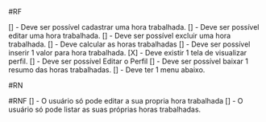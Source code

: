 #RF

[] - Deve ser possível cadastrar uma hora trabalhada.
[] - Deve ser possível editar uma hora trabalhada.
[] - Deve ser possível excluir uma hora trabalhada.
[] - Deve calcular as horas trabalhadas
[] - Deve ser possível inserir 1 valor para hora trabalhada.
[X] - Deve existir 1 tela de visualizar perfil.
[] - Deve ser possível Editar o Perfil
[] - Deve ser possível baixar 1 resumo das horas trabalhadas.
[] - Deve ter 1 menu abaixo.

#RN

#RNF
[] - O usuário só pode editar a sua propria hora trabalhada
[] - O usuário só pode listar as suas próprias horas trabalhadas.
